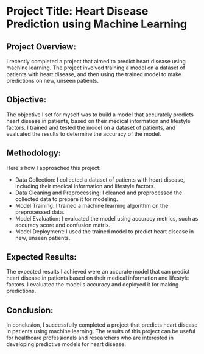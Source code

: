 # Project Title: Heart Disease Prediction using Machine Learning

## Project Overview:
I recently completed a project that aimed to predict heart disease using machine learning. The project involved training a model on a dataset of patients with heart disease, and then using the trained model to make predictions on new, unseen patients.

## Objective:
The objective I set for myself was to build a model that accurately predicts heart disease in patients, based on their medical information and lifestyle factors. I trained and tested the model on a dataset of patients, and evaluated the results to determine the accuracy of the model.

## Methodology:
Here's how I approached this project:

- Data Collection: I collected a dataset of patients with heart disease, including their medical information and lifestyle factors.
- Data Cleaning and Preprocessing: I cleaned and preprocessed the collected data to prepare it for modeling.
- Model Training: I trained a machine learning algorithm on the preprocessed data.
- Model Evaluation: I evaluated the model using accuracy metrics, such as accuracy score and confusion matrix.
- Model Deployment: I used the trained model to predict heart disease in new, unseen patients.

## Expected Results:
The expected results I achieved were an accurate model that can predict heart disease in patients based on their medical information and lifestyle factors. I evaluated the model's accuracy and deployed it for making predictions.

## Conclusion:
In conclusion, I successfully completed a project that predicts heart disease in patients using machine learning. The results of this project can be useful for healthcare professionals and researchers who are interested in developing predictive models for heart disease.



